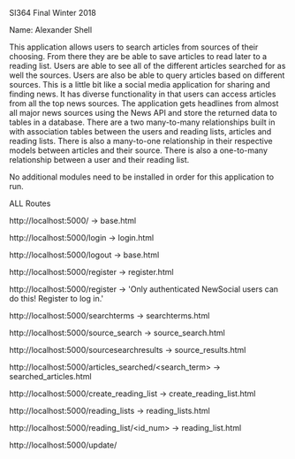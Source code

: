 SI364 Final Winter 2018

Name: Alexander Shell

This application allows users to search articles from sources of their choosing. From there they are be able to save articles to read later to a reading list. Users are able to see all of the different articles searched for as well the sources. Users are also be able to query articles based on different sources. This is a little bit like a social media application for sharing and finding news. It has diverse functionality in that users can access articles from all the top news sources. The application gets headlines from almost all major news sources using the News API and store the returned data to tables in a database. There are a two many-to-many relationships built in with association tables between the users and reading lists, articles and reading lists. There is also a many-to-one relationship in their respective models between articles and their source. There is also a one-to-many relationship between a user and their reading list.

No additional modules need to be installed in order for this application to run.

ALL Routes

http://localhost:5000/ -> base.html

http://localhost:5000/login -> login.html

http://localhost:5000/logout -> base.html

http://localhost:5000/register -> register.html

http://localhost:5000/register -> 'Only authenticated NewSocial users can do this! Register to log in.'

http://localhost:5000/searchterms -> searchterms.html

http://localhost:5000/source_search -> source_search.html

http://localhost:5000/sourcesearchresults -> source_results.html

http://localhost:5000/articles_searched/<search_term> -> searched_articles.html

http://localhost:5000/create_reading_list -> create_reading_list.html

http://localhost:5000/reading_lists -> reading_lists.html

http://localhost:5000/reading_list/<id_num> -> reading_list.html

http://localhost:5000/update/<title> -> update_article.html

http://localhost:5000/delete/<reading_list> -> reading_lists.html




THINGS I COMPLETED (BOLDED)

 **Ensure that your SI364final.py file has all the setup (app.config values, import statements, code to run the app if that file is run, etc) necessary to run the Flask application, and the application runs correctly on http://localhost:5000 (and the other routes you set up). Your main file must be called SI364final.py, but of course you may include other files if you need.**

 **A user should be able to load http://localhost:5000 and see the first page they ought to see on the application.**

 **Include navigation in base.html with links (using a href tags) that lead to every other page in the application that a user should be able to click on. (e.g. in the lecture examples from the Feb 9 lecture, like this )**

 **Ensure that all templates in the application inherit (using template inheritance, with extends) from base.html and include at least one additional block.**

 **Must use user authentication (which should be based on the code you were provided to do this e.g. in HW4).**

 **Must have data associated with a user and at least 2 routes besides logout that can only be seen by logged-in users.**

 **At least 3 model classes besides the User class.**

 **At least one one:many relationship that works properly built between 2 models.**

 **At least one many:many relationship that works properly built between 2 models.**

 **Successfully save data to each table.**

 **Successfully query data from each of your models (so query at least one column, or all data, from every database table you have a model for) and use it to effect in the application (e.g. won't count if you make a query that has no effect on what you see, what is saved, or anything that happens in the app).**

 **At least one query of data using an .all() method and send the results of that query to a template.**

 **At least one query of data using a .filter_by(... and show the results of that query directly (e.g. by sending the results to a template) or indirectly (e.g. using the results of the query to make a request to an API or save other data to a table).**

 **At least one helper function that is not a get_or_create function should be defined and invoked in the application.**

 **At least two get_or_create functions should be defined and invoked in the application (such that information can be saved without being duplicated / encountering errors).**

 **At least one error handler for a 404 error and a corresponding template.**

 **At least one error handler for any other error (pick one -- 500? 403?) and a corresponding template.**

 **Include at least 4 template .html files in addition to the error handling template files.**

 **At least one Jinja template for loop and at least two Jinja template conditionals should occur amongst the templates.**

 **At least one request to a REST API that is based on data submitted in a WTForm OR data accessed in another way online (e.g. scraping with BeautifulSoup that does accord with other involved sites' Terms of Service, etc).**

 **Your application should use data from a REST API or other source such that the application processes the data in some way and saves some information that came from the source to the database (in some way).**

 **At least one WTForm that sends data with a GET request to a new page.**

 **At least one WTForm that sends data with a POST request to the same page. (NOT counting the login or registration forms provided for you in class.)**

 **At least one WTForm that sends data with a POST request to a new page. (NOT counting the login or registration forms provided for you in class.)**

 **At least two custom validators for a field in a WTForm, NOT counting the custom validators included in the log in/auth code.**

 **Include at least one way to update items saved in the database in the application (like in HW5).**

 **Include at least one way to delete items saved in the database in the application (also like in HW5).**

 **Include at least one use of redirect.**

 **Include at least two uses of url_for. (HINT: Likely you'll need to use this several times, really.)**

 **Have at least 5 view functions that are not included with the code we have provided. (But you may have more! Make sure you include ALL view functions in the app in the documentation and navigation as instructed above.)**

Additional Requirements for additional points -- an app with extra functionality!
Note: Maximum possible % is 102%.

 (100 points) Include a use of an AJAX request in your application that accesses and displays useful (for use of your application) data.

 (100 points) Create, run, and commit at least one migration.

 (100 points) Include file upload in your application and save/use the results of the file. (We did not explicitly learn this in class, but there is information available about it both online and in the Grinberg book.)

 **(100 points) Deploy the application to the internet (Heroku) — only counts if it is up when we grade / you can show proof it is up at a URL and tell us what the URL is in the README. (Heroku deployment as we taught you is 100% free so this will not cost anything.)**

 (100 points) Implement user sign-in with OAuth (from any other service), and include that you need a specific-service account in the README, in the same section as the list of modules that must be installed.
